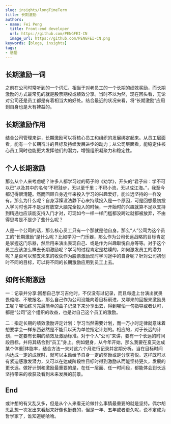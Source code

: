 ```yaml
---
slug: insights/longTimeTerm
title: 长期激励
authors:
- name: Fei Peng
  title: Front-end developer
  url: https://github.com/PENGFEI-CN
  image_url: https://github.com/PENGFEI-CN.png
keywords: [blogs, insights]
tags: 
- 感悟
---
```


## 长期激励一词
之前在公司时常听到的一个词汇，相当于对老员工的一个长期的绩效奖励，而长期激励的方式最常见的就是股票期权或绩效分享。当时不以为然，现在回头看，无论对公司还是员工都是有着相当大的好处。结合最近的状况来看，将“长期激励”应用到自身也是大有裨益的。

## 长期激励作用
结合公司管理来讲，长期激励可以将核心员工和组织的发展绑定起来。从员工层面看，能有一个长期奋斗的目标及持续发展进步的动力；从公司层面看，能稳定住核心员工同时也能更大发挥他们的潜力，增强组织凝聚力和稳定性。

## 个人长期激励
那么从个人来考虑呢？许多人都学习过的荀子的《劝学》，开头的“君子曰：学不可以已”以及其中的名句“不积跬步，无以至千里；不积小流，无以成江海。”，我至今都记得很清楚。然而回顾自身近年来投入学习的兴趣爱好，能长远坚持的一样没有。那么为什么呢？自身浮躁没法静下心来持续投入是一个原因，可是回想最初投入学习时也并不是没有放空大脑完全投入的时候，一开始时的兴趣就算不足以支持到精通也应该能支持入门才对，可现如今一样一样门槛都没跨过就都被放弃，不由得思考是不是少了些什么呢？

人是一个公司的话，那么核心员工只有一个那就是他自身。那么“人”公司为这个员工的”长期激励“是什么呢？比如学习一门乐器，那么作为公司长远战略的目标肯定是掌握这门乐器，然后用来演出表现自己、或是作为兴趣取悦自身等等。对于这个员工应该怎么样去长期激励呢？学习的过程肯定是枯燥的，如何激发员工的潜力呢？是否可以预支未来的收获作为股票激励现时学习途中的自身呢？针对公司初创时不同的目标，可以将不同的长期激励应用到员工上去。

## 如何长期激励
一：记录并分享:回想自己学习吉他时，不仅没有过记录，而且每逢上台演出就畏畏缩缩、不敢报名，那么自己作为公司没能向着目标前进，又哪来的回报来激励员工呢？哪怕练习完最简单的曲子记录下来分享出去，得到哪怕一句指导或者认可，都是“公司”这个组织的收益，也是对自己这个员工的激励。

二：指定长期的绩效激励评定计划：学习当然需要计划，而一万小时定律就意味着想要学会一样东西必然是不能只以天为单位指定计划的。相应的，对于长远的计划，一定要有长期的绩效及激励标准。对于个人“公司”来讲，要有一个长远的时间段目标，并将其结合到“员工”身上。例如健身，从今年开始，那么我要在夏天达成某个体重|体脂率，结合方法一来对这六个月进行记录并定期分析。当在目标时间内达成一定的成就时，就可以主动给予自身一定的奖励或是分享喜悦。这样既可以有紧迫感激发潜力，又可以在达成阶段性目标时得到激励从而能坚持更久，发展的更长远。做好计划和激励最重要的是，在任一层面、任一时间段，都能体会到长远坚持带来的收获及看到未来发展的前景。
## End
或许想的有又乱又多，但是从个人来看无论做什么事情最重要的就是坚持。偶尔胡思乱想一次发出来看起来好像也挺蠢的，但是一年、五年或者更久呢，说不定成为哲学家了，谁知道呢哈哈。





